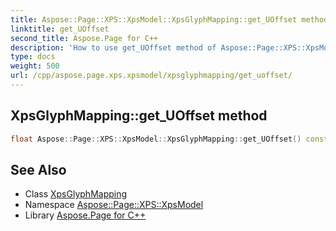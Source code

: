 ```yaml
---
title: Aspose::Page::XPS::XpsModel::XpsGlyphMapping::get_UOffset method
linktitle: get_UOffset
second_title: Aspose.Page for C++
description: 'How to use get_UOffset method of Aspose::Page::XPS::XpsModel::XpsGlyphMapping class in C++.'
type: docs
weight: 500
url: /cpp/aspose.page.xps.xpsmodel/xpsglyphmapping/get_uoffset/
---
```

## XpsGlyphMapping::get_UOffset method




```cpp
float Aspose::Page::XPS::XpsModel::XpsGlyphMapping::get_UOffset() const
```

## See Also

* Class [XpsGlyphMapping](../)
* Namespace [Aspose::Page::XPS::XpsModel](../../)
* Library [Aspose.Page for C++](../../../)
